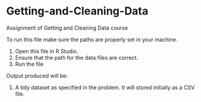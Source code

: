 Getting-and-Cleaning-Data
=========================

Assignment of Getting and Cleaning Data course

To run this file make sure the paths are properly set in your machine.

1. Open this file in R Studio.
2. Ensure that the path for the data files are correct.
3. Run the file

Output produced will be:

1. A tidy dataset as specified in the problem. It will stored initially as a CSV file.
